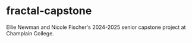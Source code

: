 # fractal-capstone
Ellie Newman and Nicole Fischer's 2024-2025 senior capstone project at Champlain College.

